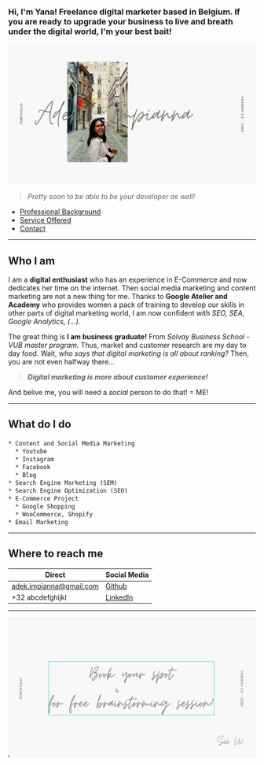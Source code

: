 ### Hi, I'm Yana! Freelance digital marketer based in Belgium. If you are ready to upgrade your business to live and breath under the digital world, I'm your best bait!

![yanaportofoliocover](2020-05-12-22-48-30.png)  



> _Pretty soon to be able to be your developer as well!_  

* [Professional Background](#who-i-am)
* [Service Offered](#what-do-i-do)
* [Contact](#where-to-reach-me)

---

## Who I am
I am a **digital enthusiast** who has an experience in E-Commerce and now dedicates her time on the internet. Then social media marketing and content marketing are not a new thing for me. Thanks to **Google Atelier and Academy** who provides women a pack of training to develop our skills in other parts  of digital marketing world, I am now confident with _SEO, SEA, Google Analytics, (...)._ 

The great thing is **I am business graduate!** From _Solvay Business School - VUB master program._ Thus, market and customer research are my day to day food. Wait, _who says that digital marketing is all about ranking?_ Then, you are not even halfway there...

> _**Digital marketing is more about customer experience!**_ 

And belive me, you will need a _social_ person to do that! = ME!

---

## What do I do
```
* Content and Social Media Marketing
  * Youtube
  * Instagram
  * Facebook
  * Blog
* Search Engine Marketing (SEM)
* Search Engine Optimization (SEO)
* E-Commerce Project
  * Google Shopping
  * WooCommerce, Shopify
* Email Marketing
```

---

## Where to reach me  

| Direct | Social Media |  
------ | ------ 
| adek.impianna@gmail.com | [Github](https://github.com/adekimpianna) |  
| +32 abcdefghijkl | [LinkedIn](https://www.linkedin.com/in/adek-impianna-62a119161/) | 

---

![calltoaction](2020-05-13-00-15-05.png)